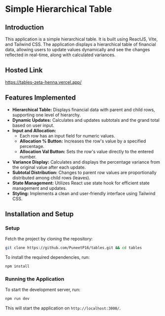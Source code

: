 # Simple Hierarchical Table

## Introduction

This application is a simple hierarchical table. It is built using ReactJS, Vite, and Tailwind CSS. The application displays a hierarchical table of financial data, allowing users to update values dynamically and see the changes reflected in real-time, along with calculated variances.

## Hosted Link

https://tables-zeta-henna.vercel.app/

## Features Implemented

- **Hierarchical Table:** Displays financial data with parent and child rows, supporting one level of hierarchy.
- **Dynamic Updates:** Calculates and updates subtotals and the grand total based on user input.
- **Input and Allocation:**
  - Each row has an input field for numeric values.
  - **Allocation % Button:** Increases the row's value by a specified percentage.
  - **Allocation Val Button:** Sets the row's value directly to the entered number.
- **Variance Display:** Calculates and displays the percentage variance from the original value after each update.
- **Subtotal Distribution:** Changes to parent row values are proportionally distributed among child rows (leaves).
- **State Management:** Utilizes React use state hook for efficient state management and updates.
- **Styling:** Implements a clean and user-friendly interface using Tailwind CSS.

## Installation and Setup

### Setup

Fetch the project by cloning the repository:

```bash
git clone https://github.com/PuneetP16/tables.git && cd tables
```

To install the required dependencies, run:

```bash
npm install
```

### Running the Application

To start the development server, run:

```bash
npm run dev
```

This will start the application on `http://localhost:3000/`.
